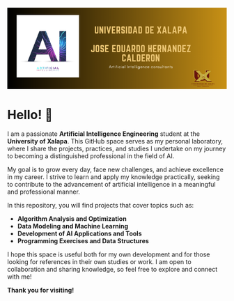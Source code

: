 ![Artificial Intelligence Consultants](./PORTADA_GITHUB_PRESENTACION.png)

# Hello! 👋

I am a passionate **Artificial Intelligence Engineering** student at the **University of Xalapa**. This GitHub space serves as my personal laboratory, where I share the projects, practices, and studies I undertake on my journey to becoming a distinguished professional in the field of AI.

My goal is to grow every day, face new challenges, and achieve excellence in my career. I strive to learn and apply my knowledge practically, seeking to contribute to the advancement of artificial intelligence in a meaningful and professional manner.

In this repository, you will find projects that cover topics such as:

- **Algorithm Analysis and Optimization**
- **Data Modeling and Machine Learning**
- **Development of AI Applications and Tools**
- **Programming Exercises and Data Structures**

I hope this space is useful both for my own development and for those looking for references in their own studies or work. I am open to collaboration and sharing knowledge, so feel free to explore and connect with me!

**Thank you for visiting!**
